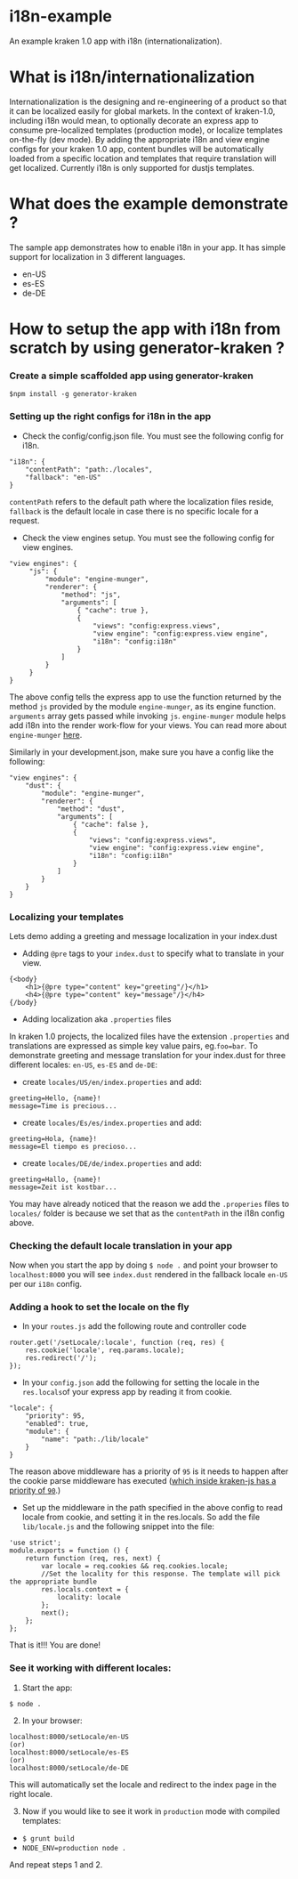 # i18n-example

An example kraken 1.0 app with i18n (internationalization).

# What is i18n/internationalization

Internationalization is the designing and re-engineering of a product so that it can be localized easily for global markets.
In the context of kraken-1.0, including i18n would mean, to optionally decorate an express app to consume pre-localized templates (production mode), or localize templates on-the-fly (dev mode).
By adding the appropriate i18n and view engine configs for your kraken 1.0 app, content bundles will be automatically loaded from a specific location and templates that require translation will get localized.
Currently i18n is only supported for dustjs templates.

# What does the example demonstrate ?

The sample app demonstrates how to enable i18n in your app. It has simple support for localization in 3 different languages.

* en-US
* es-ES
* de-DE


# How to setup the app with i18n from scratch by using generator-kraken ?

### Create a simple scaffolded app using generator-kraken

```
$npm install -g generator-kraken

```

### Setting up the right configs for i18n in the app

* Check the config/config.json file. You must see the following config for i18n.

```
"i18n": {
    "contentPath": "path:./locales",
    "fallback": "en-US"
}
```

`contentPath` refers to the default path where the localization files reside, `fallback` is the default locale in case there is no specific locale for a request.

* Check the view engines setup. You must see the following config for view engines.

```
"view engines": {
     "js": {
         "module": "engine-munger",
         "renderer": {
             "method": "js",
             "arguments": [
                 { "cache": true },
                 {
                     "views": "config:express.views",
                     "view engine": "config:express.view engine",
                     "i18n": "config:i18n"
                 }
             ]
         }
     }
}
```
The above config tells the express app to use the function returned by the method `js` provided by the module `engine-munger`,  as its engine function. `arguments` array gets passed while invoking `js`.
`engine-munger` module helps add i18n into the render work-flow for your views. You can read more about `engine-munger` [here](https://github.com/krakenjs/engine-munger).

Similarly in your development.json, make sure you have a config like the following:

```
"view engines": {
    "dust": {
        "module": "engine-munger",
        "renderer": {
            "method": "dust",
            "arguments": [
                { "cache": false },
                {
                    "views": "config:express.views",
                    "view engine": "config:express.view engine",
                    "i18n": "config:i18n"
                }
            ]
        }
    }
}
```

### Localizing your templates

Lets demo adding a greeting and message localization in your index.dust

* Adding `@pre` tags to your `index.dust` to specify what to translate in your view.

```
{<body}
    <h1>{@pre type="content" key="greeting"/}</h1>
    <h4>{@pre type="content" key="message"/}</h4>
{/body}
```

* Adding localization aka `.properties` files

In kraken 1.0 projects, the localized files have the extension `.properties` and translations are expressed as simple key value pairs, eg.`foo=bar`.
To demonstrate greeting and message translation for your index.dust for three different locales: `en-US`, `es-ES` and `de-DE`:

* create `locales/US/en/index.properties` and add:

```
greeting=Hello, {name}!
message=Time is precious...
```

* create `locales/Es/es/index.properties` and add:

```
greeting=Hola, {name}!
message=El tiempo es precioso...
```

* create `locales/DE/de/index.properties` and add:

```
greeting=Hallo, {name}!
message=Zeit ist kostbar...
```
You may have already noticed that the reason we add the `.properies` files to `locales/` folder is because we set that as the `contentPath` in the i18n config above.

### Checking the default locale translation in your app

Now when you start the app by doing `$ node .` and point your browser to `localhost:8000` you will see `index.dust` rendered in the fallback locale `en-US` per our `i18n` config.

### Adding a hook to set the locale on the fly

* In your `routes.js` add the following route and controller code

```
router.get('/setLocale/:locale', function (req, res) {
    res.cookie('locale', req.params.locale);
    res.redirect('/');
});
```


* In your `config.json` add the following for setting the locale in the `res.locals`of your express app by reading it from cookie.
```
"locale": {
    "priority": 95,
    "enabled": true,
    "module": {
        "name": "path:./lib/locale"
    }
}
```

The reason above middleware has a priority of `95` is it needs to happen after the cookie parse middleware has executed ([which inside kraken-js has a priority of `90`](https://github.com/krakenjs/kraken-js/blob/master/config/config.json#L90).)

* Set up the middleware in the path specified in the above config to read locale from cookie, and setting it in the res.locals. So add the file `lib/locale.js` and the following snippet into the file:

```
'use strict';
module.exports = function () {
    return function (req, res, next) {
        var locale = req.cookies && req.cookies.locale;
        //Set the locality for this response. The template will pick the appropriate bundle
        res.locals.context = {
            locality: locale
        };
        next();
    };
};
````

That is it!!! You are done!


### See it working with different locales:

1. Start the app:
```
$ node .
```

2. In your browser:
```
localhost:8000/setLocale/en-US
(or)
localhost:8000/setLocale/es-ES
(or)
localhost:8000/setLocale/de-DE
```
This will automatically set the locale and redirect to the index page in the right locale.

3. Now if you would like to see it work in `production` mode with compiled templates:

* `$ grunt build`
* `NODE_ENV=production node .`

And repeat steps 1 and 2.
